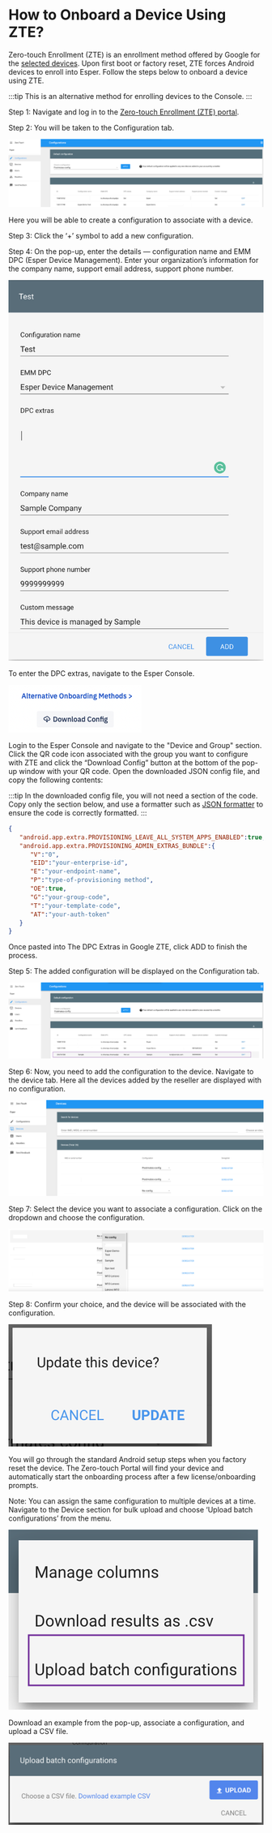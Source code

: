 # How to Onboard a Device Using ZTE?

Zero-touch Enrollment (ZTE) is an enrollment method offered by Google for the [selected devices](https://androidenterprisepartners.withgoogle.com/devices). Upon first boot or factory reset, ZTE forces Android devices to enroll into Esper. Follow the steps below to onboard a device using ZTE.

:::tip
This is an alternative method for enrolling devices to the Console.
::: 

Step 1: Navigate and log in to the [Zero-touch Enrollment (ZTE) portal](https://partner.android.com/zerotouch).

Step 2: You will be taken to the Configuration tab.

  

![portal](./images/ZTE/1-ZTE.png)

Here you will be able to create a configuration to associate with a device.

Step 3: Click the ‘+’ symbol to add a new configuration.

Step 4: On the pop-up, enter the details — configuration name and EMM DPC (Esper Device Management). Enter your organization’s information for the company name, support email address, support phone number.

![create config](./images/ZTE/2-createConfig.png)

To enter the DPC extras, navigate to the Esper Console.

![download](./images/ZTE/3-downloadCOnfig.png)

Login to the Esper Console and navigate to the "Device and Group" section. Click the QR code icon associated with the group you want to configure with ZTE and click the “Download Config” button at the bottom of the pop-up window with your QR code. Open the downloaded JSON config file, and copy the following contents:  

:::tip
In the downloaded config file, you will not need a section of the code. Copy only the section below, and use a formatter such as [JSON formatter](https://jsonformatter.curiousconcept.com/) to ensure the code is correctly formatted.
:::

```json
{
   "android.app.extra.PROVISIONING_LEAVE_ALL_SYSTEM_APPS_ENABLED":true,
   "android.app.extra.PROVISIONING_ADMIN_EXTRAS_BUNDLE":{
      "V":"0",
      "EID":"your-enterprise-id",
      "E":"your-endpoint-name",
      "P":"type-of-provisioning method",
      "OE":true,
      "G":"your-group-code",
      "T":"your-template-code",
      "AT":"your-auth-token"
   }
}
```
Once pasted into The DPC Extras in Google ZTE, click ADD to finish the process.


Step 5: The added configuration will be displayed on the Configuration tab.

![Add config](./images/ZTE/4-addedConfig.png)

Step 6: Now, you need to add the configuration to the device. Navigate to the device tab. Here all the devices added by the reseller are displayed with no configuration.

![devices](./images/ZTE/5-Devices.png)

Step 7: Select the device you want to associate a configuration. Click on the dropdown and choose the configuration.

![Config](./images//ZTE/6-dropdownConfig.png)

Step 8: Confirm your choice, and the device will be associated with the configuration.

![confirm](./images/ZTE/7-confirm.png)

You will go through the standard Android setup steps when you factory reset the device. The Zero-touch Portal will find your device and automatically start the onboarding process after a few license/onboarding prompts.

Note: You can assign the same configuration to multiple devices at a time. Navigate to the Device section for bulk upload and choose ‘Upload batch configurations’ from the menu.

![bulk upload](./images/ZTE/8-bulkUpload.png)

Download an example from the pop-up, associate a configuration, and upload a CSV file.

![csv](./images/ZTE/9-csv.png)

